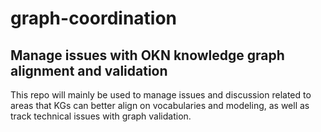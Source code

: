 # graph-coordination

## Manage issues with OKN knowledge graph alignment and validation

This repo will mainly be used to manage issues and discussion related to areas that KGs can better align on vocabularies and modeling, as well as track technical issues with graph validation.
